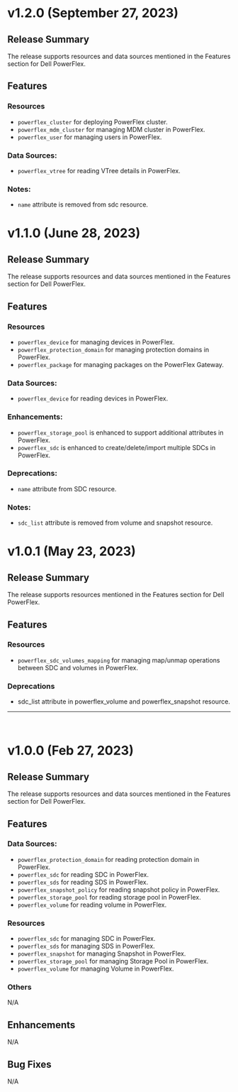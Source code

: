 # v1.2.0 (September 27, 2023)
## Release Summary
The release supports resources and data sources mentioned in the Features section for Dell PowerFlex.
## Features

### Resources
* `powerflex_cluster` for deploying PowerFlex cluster.
* `powerflex_mdm_cluster` for managing MDM cluster in PowerFlex.
* `powerflex_user` for managing users in PowerFlex.

### Data Sources:
* `powerflex_vtree` for reading VTree details in PowerFlex.

### Notes:
* `name` attribute is removed from sdc resource.

# v1.1.0 (June 28, 2023)
## Release Summary
The release supports resources and data sources mentioned in the Features section for Dell PowerFlex.
## Features

### Resources
* `powerflex_device` for managing devices in PowerFlex.
* `powerflex_protection_domain` for managing protection domains in PowerFlex.
* `powerflex_package` for managing packages on the PowerFlex Gateway.

### Data Sources:
* `powerflex_device` for reading devices in PowerFlex.

### Enhancements:
* `powerflex_storage_pool` is enhanced to support additional attributes in PowerFlex.
* `powerflex_sdc` is enhanced to create/delete/import multiple SDCs in PowerFlex.

### Deprecations:
* `name` attribute from SDC resource.

### Notes:
* `sdc_list` attribute is removed from volume and snapshot resource.

# v1.0.1 (May 23, 2023)
## Release Summary
The release supports resources mentioned in the Features section for Dell PowerFlex.
## Features

### Resources
* `powerflex_sdc_volumes_mapping` for managing map/unmap operations between SDC and volumes in PowerFlex.

### Deprecations
* sdc_list attribute in powerflex_volume and powerflex_snapshot resource.
***
<br>

# v1.0.0 (Feb 27, 2023)
## Release Summary
The release supports resources and data sources mentioned in the Features section for Dell PowerFlex.
## Features

### Data Sources:
* `powerflex_protection_domain` for reading protection domain in PowerFlex.
* `powerflex_sdc` for reading SDC in PowerFlex.
* `powerflex_sds` for reading SDS in PowerFlex.
* `powerflex_snapshot_policy` for reading snapshot policy in PowerFlex.
* `powerflex_storage_pool` for reading storage pool in PowerFlex.
* `powerflex_volume` for reading volume in PowerFlex.

### Resources
* `powerflex_sdc` for managing SDC in PowerFlex.
* `powerflex_sds` for managing SDS in PowerFlex.
* `powerflex_snapshot` for managing Snapshot in PowerFlex.
* `powerflex_storage_pool` for managing Storage Pool in PowerFlex.
* `powerflex_volume` for managing Volume in PowerFlex.

### Others
N/A
## Enhancements
N/A

## Bug Fixes
N/A

